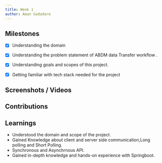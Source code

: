 ```yaml
---
title: Week 1
author: Aman Gadadare
---
```

## Milestones
- [x] Understanding the domain
- [x] Understanding the problem statement of ABDM data Transfer workflow .
- [x] Understanding goals and scopes of this project.
- [x] Getting familiar with tech stack needed for the project 


## Screenshots / Videos 

## Contributions



## Learnings
- Understood the domain and scope of the project.
- Gained Knowledge about client and server side communication,Long polling and Short Polling. 
- Synchronous and Asynchrnous API.
- Gained in-depth knowledge and hands-on experience with Springboot.



